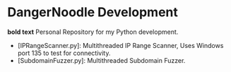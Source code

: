 # DangerNoodle Development

**bold text** Personal Repository for my Python development.

- [IPRangeScanner.py]: Multithreaded IP Range Scanner, Uses Windows port 135 to test for connectivity.
- [SubdomainFuzzer.py]: Multithreaded Subdomain Fuzzer.
